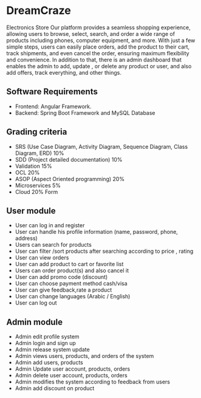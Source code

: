 # DreamCraze

Electronics Store Our platform provides a seamless shopping experience, allowing users to browse, select, search, and order a wide range of products including phones, computer equipment, and more. With just a few simple steps, users can easily place orders, add the product to their cart, track shipments, and even cancel the order, ensuring maximum flexibility and convenience. In addition to that, there is an admin dashboard that enables the admin to add, update , or delete any product or user, and also add offers, track everything, and other things.

## Software Requirements

- Frontend: Angular Framework.
- Backend:  Spring Boot Framework and MySQL Database

## Grading criteria
- SRS (Use Case Diagram, Activity Diagram, Sequence Diagram, Class Diagram, ERD) 10% 
- SDD (Project detailed documentation) 10%
- Validation 15% 
- OCL 20% 
- ASOP (Aspect Oriented programming) 20% 
- Microservices 5% 
- Cloud 20% Form 


## User module

- User can log in and register
- User can handle his profile information (name, password, phone, address)
- Users can search for products
- User can filter /sort products after searching according to price , rating
- User can view orders
- User can add product to cart or favorite list 
- Users can order product(s) and also cancel it
- User can add promo code (discount)
- User can choose payment method cash/visa
- User can give feedback,rate a product 
- User can change languages (Arabic / English)
- User can log out 


## Admin  module

- Admin edit profile system
- Admin login and sign up
- Admin release system update
- Admin views users, products, and orders of the system 
- Admin add users, products 
- Admin Update user account, products, orders
- Admin delete user account, products, orders
- Admin modifies the system according to feedback from users
- Admin add discount on product 

